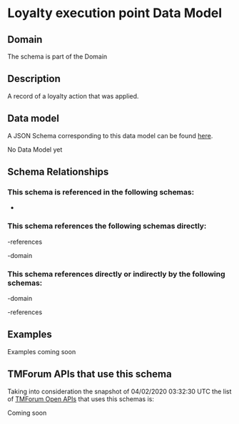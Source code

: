 # Loyalty execution point Data Model

## Domain

The  schema is part of the  Domain

## Description

A record of a loyalty action that was applied.

## Data model

A JSON Schema corresponding to this data model can be found
[here](https://github.com/tmforum-rand/schemas/blob/candidates/Product/LoyaltyExecutionPoint.schema.json).

No Data Model yet

## Schema Relationships

### This schema is referenced in the following schemas:

-

### This schema references the following schemas directly:

-references

-domain

### This schema references directly or indirectly by the following schemas:

-domain

-references



## Examples

Examples coming soon

## TMForum APIs that use this schema

Taking into consideration the snapshot of 04/02/2020 03:32:30 UTC the list of [TMForum Open APIs](https://www.tmforum.org/open-apis/) that uses this schemas is:

Coming soon